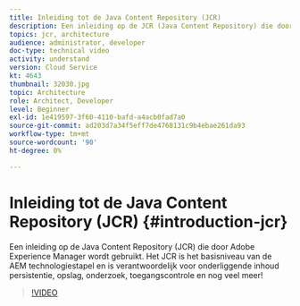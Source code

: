 ```yaml
---
title: Inleiding tot de Java Content Repository (JCR)
description: Een inleiding op de JCR (Java Content Repository) die door Adobe Experience Manager wordt gebruikt. Het JCR is het basisniveau van de AEM technologiestapel en is verantwoordelijk voor onderliggende inhoud persistentie, opslag, onderzoek, toegangscontrole en nog veel meer!
topics: jcr, architecture
audience: administrator, developer
doc-type: technical video
activity: understand
version: Cloud Service
kt: 4643
thumbnail: 32030.jpg
topic: Architecture
role: Architect, Developer
level: Beginner
exl-id: 1e419597-3f60-4110-bafd-a4acb0fad7a0
source-git-commit: ad203d7a34f5eff7de4768131c9b4ebae261da93
workflow-type: tm+mt
source-wordcount: '90'
ht-degree: 0%

---
```


# Inleiding tot de Java Content Repository (JCR) {#introduction-jcr}

Een inleiding op de Java Content Repository (JCR) die door Adobe Experience Manager wordt gebruikt. Het JCR is het basisniveau van de AEM technologiestapel en is verantwoordelijk voor onderliggende inhoud persistentie, opslag, onderzoek, toegangscontrole en nog veel meer!

>[!VIDEO](https://video.tv.adobe.com/v/32030/?quality=12&learn=on)
